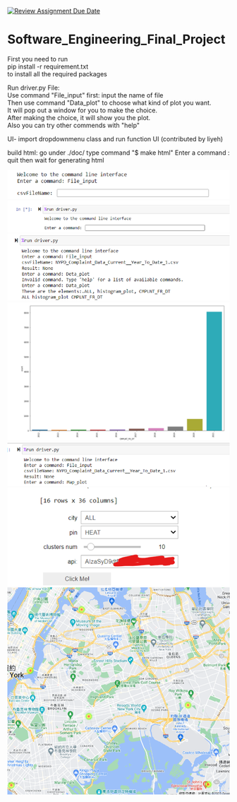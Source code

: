 [![Review Assignment Due Date](https://classroom.github.com/assets/deadline-readme-button-24ddc0f5d75046c5622901739e7c5dd533143b0c8e959d652212380cedb1ea36.svg)](https://classroom.github.com/a/mg3BZFzD)
# Software_Engineering_Final_Project

First you need to run <br />
pip install -r requirement.txt <br />
to install all the required packages <br />

Run driver.py File: <br />
    Use command "File_input" first: input the name of file <br />
    Then use command "Data_plot" to choose what kind of plot you want. <br />
    It will pop out a window for you to make the choice. <br />
    After making the choice, it will show you the plot. <br />
    Also you can try other commends with "help" <br />

UI-
import dropdownmenu class and run function UI (contributed by liyeh)

build html:
go under ./doc/
type command "$ make html"
Enter a command : quit
then wait for generating html

![img](./img/img.png)  
![img](./img/img1.png)  
![img](./img/img3.png)  
![img](./img/img4.png)  
![img](./img/img5.png)  
![img](./img/img6.png)  
![img](./img/img7.png)  
